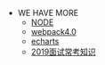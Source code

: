 - WE HAVE MORE
    - <a href="/mybook/nodejs">NODE</a>
    - <a href="/mybook/webpack">webpack4.0</a>
    - <a href="./">echarts</a>
    - <a href="/mybook/2019面试常考知识">2019面试常考知识</a>
